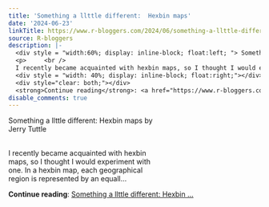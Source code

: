 ```yaml
---
title: 'Something a llttle different:  Hexbin maps'
date: '2024-06-23'
linkTitle: https://www.r-bloggers.com/2024/06/something-a-llttle-different-hexbin-maps/
source: R-bloggers
description: |-
  <div style = "width:60%; display: inline-block; float:left; "> Something a llttle different: Hexbin maps by Jerry Tuttle </p>
  <p>     <br />
  I recently became acquainted with hexbin maps, so I thought I would experiment with one. In a hexbin map, each geographical region is represented by an equall...</p></div>
  <div style = "width: 40%; display: inline-block; float:right;"></div>
  <div style="clear: both;"></div>
  <strong>Continue reading</strong>: <a href="https://www.r-bloggers.com/2024/06/something-a-llttle-different-hexbin-maps/">Something a llttle different: Hexbin ...
disable_comments: true
---
```

<div style = "width:60%; display: inline-block; float:left; "> Something a llttle different: Hexbin maps by Jerry Tuttle </p>
<p>     <br />
I recently became acquainted with hexbin maps, so I thought I would experiment with one. In a hexbin map, each geographical region is represented by an equall...</p></div>
<div style = "width: 40%; display: inline-block; float:right;"></div>
<div style="clear: both;"></div>
<strong>Continue reading</strong>: <a href="https://www.r-bloggers.com/2024/06/something-a-llttle-different-hexbin-maps/">Something a llttle different: Hexbin ...